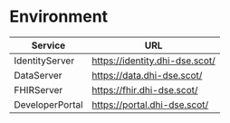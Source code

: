 # Environment

| Service  | URL |
|-|-|
IdentityServer  | https://identity.dhi-dse.scot/ |
DataServer      | https://data.dhi-dse.scot/ |
FHIRServer      | https://fhir.dhi-dse.scot/|
DeveloperPortal | https://portal.dhi-dse.scot/ |
